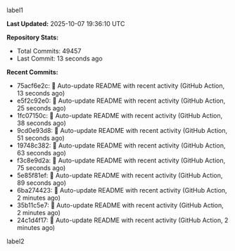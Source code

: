 
label1 
<!-- ACTIVITY_START -->
**Last Updated:** 2025-10-07 19:36:10 UTC

**Repository Stats:**
- Total Commits: 49457
- Last Commit: 13 seconds ago

**Recent Commits:**
- 75acf6e2c: 🤖 Auto-update README with recent activity (GitHub Action, 13 seconds ago)
- e5f2c92e0: 🤖 Auto-update README with recent activity (GitHub Action, 25 seconds ago)
- 1fc07150c: 🤖 Auto-update README with recent activity (GitHub Action, 38 seconds ago)
- 9cd0e93d8: 🤖 Auto-update README with recent activity (GitHub Action, 51 seconds ago)
- 19748c382: 🤖 Auto-update README with recent activity (GitHub Action, 63 seconds ago)
- f3c8e9d2a: 🤖 Auto-update README with recent activity (GitHub Action, 75 seconds ago)
- 5e85f81ef: 🤖 Auto-update README with recent activity (GitHub Action, 89 seconds ago)
- 6ba274423: 🤖 Auto-update README with recent activity (GitHub Action, 2 minutes ago)
- 35b11c5e7: 🤖 Auto-update README with recent activity (GitHub Action, 2 minutes ago)
- 24c1d4f17: 🤖 Auto-update README with recent activity (GitHub Action, 2 minutes ago)
<!-- ACTIVITY_END -->

label2
